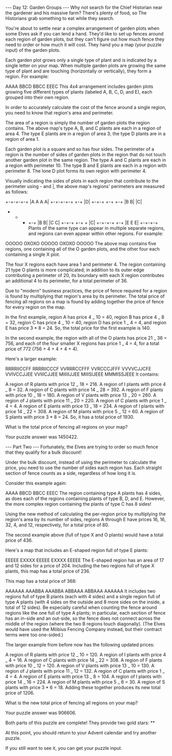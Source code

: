 --- Day 12: Garden Groups ---
Why not search for the Chief Historian near the gardener and his massive farm? There's plenty of food, so The Historians grab something to eat while they search.

You're about to settle near a complex arrangement of garden plots when some Elves ask if you can lend a hand. They'd like to set up fences around each region of garden plots, but they can't figure out how much fence they need to order or how much it will cost. They hand you a map (your puzzle input) of the garden plots.

Each garden plot grows only a single type of plant and is indicated by a single letter on your map. When multiple garden plots are growing the same type of plant and are touching (horizontally or vertically), they form a region. For example:

AAAA
BBCD
BBCC
EEEC
This 4x4 arrangement includes garden plots growing five different types of plants (labeled A, B, C, D, and E), each grouped into their own region.

In order to accurately calculate the cost of the fence around a single region, you need to know that region's area and perimeter.

The area of a region is simply the number of garden plots the region contains. The above map's type A, B, and C plants are each in a region of area 4. The type E plants are in a region of area 3; the type D plants are in a region of area 1.

Each garden plot is a square and so has four sides. The perimeter of a region is the number of sides of garden plots in the region that do not touch another garden plot in the same region. The type A and C plants are each in a region with perimeter 10. The type B and E plants are each in a region with perimeter 8. The lone D plot forms its own region with perimeter 4.

Visually indicating the sides of plots in each region that contribute to the perimeter using - and |, the above map's regions' perimeters are measured as follows:

+-+-+-+-+
|A A A A|
+-+-+-+-+ +-+
|D|
+-+-+ +-+ +-+
|B B| |C|

- - - +-+
      |B B| |C C|
      +-+-+ +-+ +
      |C|
      +-+-+-+ +-+
      |E E E|
      +-+-+-+
      Plants of the same type can appear in multiple separate regions, and regions can even appear within other regions. For example:

OOOOO
OXOXO
OOOOO
OXOXO
OOOOO
The above map contains five regions, one containing all of the O garden plots, and the other four each containing a single X plot.

The four X regions each have area 1 and perimeter 4. The region containing 21 type O plants is more complicated; in addition to its outer edge contributing a perimeter of 20, its boundary with each X region contributes an additional 4 to its perimeter, for a total perimeter of 36.

Due to "modern" business practices, the price of fence required for a region is found by multiplying that region's area by its perimeter. The total price of fencing all regions on a map is found by adding together the price of fence for every region on the map.

In the first example, region A has price 4 _ 10 = 40, region B has price 4 _ 8 = 32, region C has price 4 _ 10 = 40, region D has price 1 _ 4 = 4, and region E has price 3 \* 8 = 24. So, the total price for the first example is 140.

In the second example, the region with all of the O plants has price 21 _ 36 = 756, and each of the four smaller X regions has price 1 _ 4 = 4, for a total price of 772 (756 + 4 + 4 + 4 + 4).

Here's a larger example:

RRRRIICCFF
RRRRIICCCF
VVRRRCCFFF
VVRCCCJFFF
VVVVCJJCFE
VVIVCCJJEE
VVIIICJJEE
MIIIIIJJEE
MIIISIJEEE
MMMISSJEEE
It contains:

A region of R plants with price 12 _ 18 = 216.
A region of I plants with price 4 _ 8 = 32.
A region of C plants with price 14 _ 28 = 392.
A region of F plants with price 10 _ 18 = 180.
A region of V plants with price 13 _ 20 = 260.
A region of J plants with price 11 _ 20 = 220.
A region of C plants with price 1 _ 4 = 4.
A region of E plants with price 13 _ 18 = 234.
A region of I plants with price 14 _ 22 = 308.
A region of M plants with price 5 _ 12 = 60.
A region of S plants with price 3 \* 8 = 24.
So, it has a total price of 1930.

What is the total price of fencing all regions on your map?

Your puzzle answer was 1450422.

--- Part Two ---
Fortunately, the Elves are trying to order so much fence that they qualify for a bulk discount!

Under the bulk discount, instead of using the perimeter to calculate the price, you need to use the number of sides each region has. Each straight section of fence counts as a side, regardless of how long it is.

Consider this example again:

AAAA
BBCD
BBCC
EEEC
The region containing type A plants has 4 sides, as does each of the regions containing plants of type B, D, and E. However, the more complex region containing the plants of type C has 8 sides!

Using the new method of calculating the per-region price by multiplying the region's area by its number of sides, regions A through E have prices 16, 16, 32, 4, and 12, respectively, for a total price of 80.

The second example above (full of type X and O plants) would have a total price of 436.

Here's a map that includes an E-shaped region full of type E plants:

EEEEE
EXXXX
EEEEE
EXXXX
EEEEE
The E-shaped region has an area of 17 and 12 sides for a price of 204. Including the two regions full of type X plants, this map has a total price of 236.

This map has a total price of 368:

AAAAAA
AAABBA
AAABBA
ABBAAA
ABBAAA
AAAAAA
It includes two regions full of type B plants (each with 4 sides) and a single region full of type A plants (with 4 sides on the outside and 8 more sides on the inside, a total of 12 sides). Be especially careful when counting the fence around regions like the one full of type A plants; in particular, each section of fence has an in-side and an out-side, so the fence does not connect across the middle of the region (where the two B regions touch diagonally). (The Elves would have used the Möbius Fencing Company instead, but their contract terms were too one-sided.)

The larger example from before now has the following updated prices:

A region of R plants with price 12 _ 10 = 120.
A region of I plants with price 4 _ 4 = 16.
A region of C plants with price 14 _ 22 = 308.
A region of F plants with price 10 _ 12 = 120.
A region of V plants with price 13 _ 10 = 130.
A region of J plants with price 11 _ 12 = 132.
A region of C plants with price 1 _ 4 = 4.
A region of E plants with price 13 _ 8 = 104.
A region of I plants with price 14 _ 16 = 224.
A region of M plants with price 5 _ 6 = 30.
A region of S plants with price 3 \* 6 = 18.
Adding these together produces its new total price of 1206.

What is the new total price of fencing all regions on your map?

Your puzzle answer was 906606.

Both parts of this puzzle are complete! They provide two gold stars: \*\*

At this point, you should return to your Advent calendar and try another puzzle.

If you still want to see it, you can get your puzzle input.
